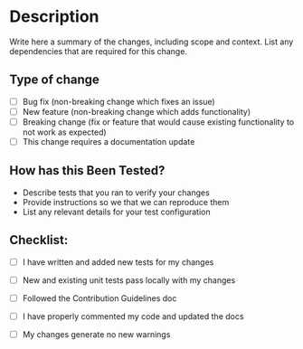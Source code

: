 # Description

Write here a summary of the changes, including scope and context. List any dependencies that are required for this change.

## Type of change

- [ ] Bug fix (non-breaking change which fixes an issue)
- [ ] New feature (non-breaking change which adds functionality)
- [ ] Breaking change (fix or feature that would cause existing functionality to not work as expected)
- [ ] This change requires a documentation update

## How has this Been Tested?


- Describe tests that you ran to verify your changes
- Provide instructions so we that we can reproduce them
- List any relevant details for your test configuration


## Checklist:

- [ ] I have written and added new tests for my changes
- [ ] New and existing unit tests pass locally with my changes
- [ ] Followed the Contribution Guidelines doc
- [ ] I have properly commented my code and updated the docs
- [ ] My changes generate no new warnings


